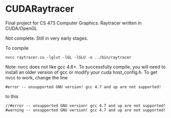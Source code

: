 CUDARaytracer
=============

Final project for CS 473 Computer Graphics. Raytracer written in CUDA/OpenGL

Not complete. Still in very early stages.

To compile

    nvcc raytracer.cu -lglut -lGL -lGLU -o ../bin/raytracer

Note: nvcc does not like gcc 4.6+. To successfully compile, you will need to install an older version of gcc or modify your cuda host_config.h. To get nvcc to work, change the line

    #error -- unsupported GNU version! gcc 4.7 and up are not supported!

to this

    //#error -- unsupported GNU version! gcc 4.7 and up are not supported!
    #warning -- unsupported GNU version! gcc 4.7 and up are not supported!
